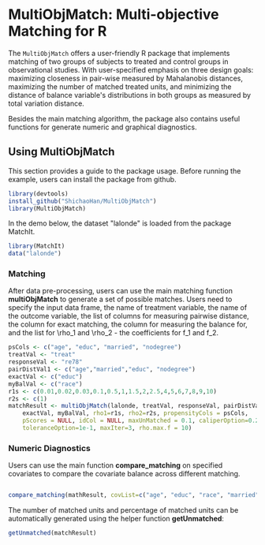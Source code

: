 # MultiObjMatch: Multi-objective Matching for R


The `MultiObjMatch` offers a user-friendly R package that implements matching of two groups of subjects to treated and control groups in observational studies. With user-specified emphasis on three design goals: maximizing closeness in pair-wise measured by Mahalanobis distances, maximizing the number of matched treated units, and minimizing the distance of balance variable's distributions in both groups as measured by total variation distance.    
  
Besides the main matching algorithm, the package also contains useful functions for generate numeric and graphical diagnostics. 
   
   
## Using MultiObjMatch  
  
This section provides a guide to the package usage. Before running the example, users can install the package from github.  


```r
library(devtools)
install_github("ShichaoHan/MultiObjMatch")
library(MultiObjMatch)
```   
  
In the demo below, the dataset "lalonde" is loaded from the package MatchIt.   
  
```r
library(MatchIt)
data("lalonde")
```

  

### Matching 

After data pre-processing, users can use the main matching function __multiObjMatch__ to generate a set of possible matches. Users need to specify the input data frame, the name of treatment variable, the name of the outcome variable, the list of columns for measuring pairwise distance, the column for exact matching, the column for measuring the balance for, and the list for \rho_1 and \rho_2 -  the coefficients for f_1 and f_2.    
```r
psCols <- c("age", "educ", "married", "nodegree")
treatVal <- "treat"
responseVal <- "re78"  
pairDistVal1 <- c("age","married","educ", "nodegree")
exactVal <- c("educ") 
myBalVal <- c("race")
r1s <- c(0.01,0.02,0.03,0.1,0.5,1,1.5,2,2.5,4,5,6,7,8,9,10)
r2s <- c(1)
matchResult <- multiObjMatch(lalonde, treatVal, responseVal, pairDistVal, 
    exactVal, myBalVal, rho1=r1s, rho2=r2s, propensityCols = psCols, 
    pScores = NULL, idCol = NULL, maxUnMatched = 0.1, caliperOption=0.25, 
    toleranceOption=1e-1, maxIter=3, rho.max.f = 10)
```
   
### Numeric Diagnostics  
  
Users can use the main function __compare_matching__ on specified covariates to compare the covariate balance across different matching. 
```r

compare_matching(mathResult, covList=c("age", "educ", "race", "married", "nodegree"))
```  
  
The number of matched units and percentage of matched units can be automatically generated using the helper function __getUnmatched__:  

```r
getUnmatched(matchResult)
```


